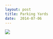 ```yaml
---
layout: post
title: Parking Yards
date:  2014-07-06
---
```


![](https://cdn.mediacru.sh/8qs67ZKi64eU.jpg)